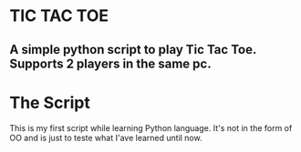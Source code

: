 # TIC TAC TOE

A simple python script to play Tic Tac Toe. Supports 2 players in the same pc. 
----
# The Script
This is my first script while learning Python language. It's not in the form of OO and is just to teste what I'ave learned until now.
